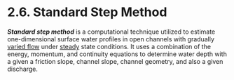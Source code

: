 # 2.6. Standard Step Method

_**Standard step method**_ is a computational technique utilized to estimate one-dimensional surface water profiles in open channels with gradually [varied flow](gradually-varied-flow.md) under [steady](steady-flow.md) state conditions. It uses a combination of the energy, momentum, and continuity equations to determine water depth with a given a friction slope, channel slope, channel geometry, and also a given discharge.

